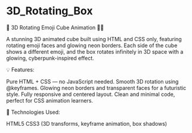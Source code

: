 # 3D_Rotating_Box
🔲 3D Rotating Emoji Cube Animation 🎲✨

A stunning 3D animated cube built using HTML and CSS only, featuring rotating emoji faces and glowing neon borders. Each side of the cube shows a different emoji, and the box rotates infinitely in 3D space with a glowing, cyberpunk-inspired effect.

💡 Features:

Pure HTML + CSS — no JavaScript needed.
Smooth 3D rotation using @keyframes.
Glowing neon borders and transparent faces for a futuristic style.
Fully responsive and centered layout.
Clean and minimal code, perfect for CSS animation learners.

🔧 Technologies Used:

HTML5
CSS3 (3D transforms, keyframe animation, box shadows)
